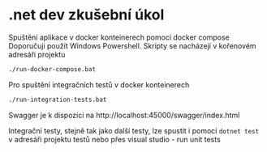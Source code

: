 # .net dev zkušební úkol

Spuštění aplikace v docker konteinerech pomocí docker compose  
Doporučuji použít Windows Powershell. Skripty se nacházejí v kořenovém adresáři projektu  
```sh
./run-docker-compose.bat
```
Pro spuštění integračních testů v docker konteinerech  
```sh
./run-integration-tests.bat
```

Swagger je k dispozici na http://localhost:45000/swagger/index.html  

Integrační testy, stejně tak jako další testy, lze spustit i pomocí ```dotnet test``` v adresáři projektu testů nebo přes visual studio - run unit tests